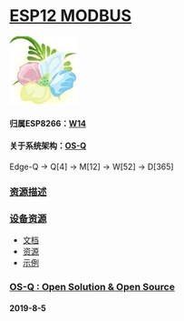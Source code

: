 ﻿# [ESP12 MODBUS](https://github.com/OS-Q/D96)
[![sites](OS-Q/OS-Q.png)](http://www.OS-Q.com)
#### 归属ESP8266：[W14](https://github.com/OS-Q/W14)
#### 关于系统架构：[OS-Q](https://github.com/OS-Q/OS-Q)

Edge-Q -> Q[4] -> M[12] -> W[52] -> D[365]

### [资源描述](https://github.com/OS-Q/D96/wiki) 



### [设备资源](https://github.com/OS-Q/D96) 


* [文档](docs/)
* [资源](src/)
* [示例](examples/)


### [OS-Q : Open Solution & Open Source](http://www.OS-Q.com/D96)
####  2019-8-5